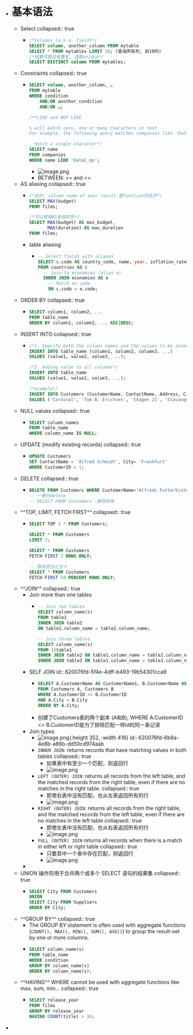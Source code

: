 - # 基本语法
	- Select
	  collapsed:: true
		- ```sql
		  /*Columns (a.k.a. field)*/
		  SELECT column, another_column FROM mytable
		  SELECT * FROM mytables LIMIT 10; (查询所有列, 前10列)
		  /*结果可能会有重复, 选取unique*/
		  SELECT DISTINCT column FROM mytables;
		  ```
	- Constraints
	  collapsed:: true
		- ```sql
		  SELECT column, another_column, …
		  FROM mytable
		  WHERE condition
		      AND/OR another_condition
		      AND/OR …;
		  
		  /**LIKE and NOT LIKE
		  
		  % will match zero, one or many characters in text
		  For example, the following query matches companies like 'Data', 'DataC' 'DataCamp', 'DataMind' LIKE 'Data%'
		  
		  _ match a single character*/
		  SELECT name
		  FROM companies
		  WHERE name LIKE 'DataC_mp';
		  ```
			- ![image.png](../assets/image_1643009572594_0.png)
			- BETWEEN: >= and <=
	- AS aliasing
	  collapsed:: true
		- ```sql
		  /*此时, column name of your result 是function的名字*/
		  SELECT MAX(budget)
		  FROM films;
		  
		  /*可以使用AS来临时名*/
		  SELECT MAX(budget) AS max_budget,
		         MAX(duration) AS max_duration
		  FROM films;
		  ```
		- table aliasing
			- ```sql
			  -- Select fields with aliases
			  SELECT c.code AS country_code, name, year, inflation_rate
			  FROM countries AS c
			    -- Join to economies (alias e)
			    INNER JOIN economies AS e
			      -- Match on code
			      ON c.code = e.code;
			  ```
	- ORDER BY
	  collapsed:: true
		- ```sql
		  SELECT column1, column2, ...
		  FROM table_name
		  ORDER BY column1, column2, ... ASC|DESC;
		  ```
	- INSERT INTO
	  collapsed:: true
		- ```sql
		  /*1. Specify both the column names and the values to be inserted:*/
		  INSERT INTO table_name (column1, column2, column3, ...)
		  VALUES (value1, value2, value3, ...);
		  
		  /*2. Adding value to all columns*/
		  INSERT INTO table_name
		  VALUES (value1, value2, value3, ...);
		  
		  /*example*/
		  INSERT INTO Customers (CustomerName, ContactName, Address, City, PostalCode, Country)
		  VALUES ('Cardinal', 'Tom B. Erichsen', 'Skagen 21', 'Stavanger', '4006', 'Norway');
		  ```
	- NULL values
	  collapsed:: true
		- ```sql
		  SELECT column_names
		  FROM table_name
		  WHERE column_name IS NULL;
		  ```
	- UPDATE (modify existing records)
	  collapsed:: true
		- ```sql
		  UPDATE Customers
		  SET ContactName = 'Alfred Schmidt', City= 'Frankfurt'
		  WHERE CustomerID = 1;
		  ```
	- DELETE
	  collapsed:: true
		- ```sql
		  DELETE FROM Customers WHERE CustomerName='Alfreds Futterkiste';
		  -- 一整行delete
		  -- DELECT FROM Customers :删除所有
		  ```
	- ^^TOP, LIMIT, FETCH FIRST^^
	  collapsed:: true
		- ```sql
		  SELECT TOP 3 * FROM Customers;
		  
		  SELECT * FROM Customers
		  LIMIT 3;
		  
		  SELECT * FROM Customers
		  FETCH FIRST 3 ROWS ONLY;
		  
		  -- 取前百分之五十
		  SELECT * FROM Customers
		  FETCH FIRST 50 PERCENT ROWS ONLY;
		  ```
	- ^^JOIN^^
collapsed:: true
		- Join more than one tables
			- ```sql
			  -- Join two tables
			  SELECT column_name(s)
			  FROM table1
			  INNER JOIN table2
			  ON table1.column_name = table2.column_name;
			  
			  -- Join three tables
			  SELECT column_name(s)
			  FROM ((table1
			  INNER JOIN table2 ON table1.column_name = table2.column_name)
			  INNER JOIN table3 ON table1.column_name = table3.column_name);
			  ```
		- SELF JOIN
		  id:: 620076fd-5f4e-4dff-b493-19b54301cca9
			- ```sql
			  SELECT A.CustomerName AS CustomerName1, B.CustomerName AS CustomerName2, A.City
			  FROM Customers A, Customers B
			  WHERE A.CustomerID <> B.CustomerID
			  AND A.City = B.City
			  ORDER BY A.City;
			  ```
			- 创建了Customers表的两个副本 (A和B), WHERE A.CustomerID <> B.CustomerID是为了排除匹配一样id的同一条记录
		- Join types
			- ![image.png](../assets/image_1643861649384_0.png){:height 352, :width 418}
			  id:: 620076fd-6b8a-4e8b-a86b-dd50cd974aab
			- `INNER JOIN`: returns records that have matching values in both tables
			  collapsed:: true
				- 如果表中有至少一个匹配，则返回行
				- ![image.png](../assets/image_1643009748453_0.png)
			- `LEFT (OUTER) JOIN`: returns all records from the left table, and the matched records from the right table, even if there are no matches in the right table.
			  collapsed:: true
				- 即使右表中没有匹配，也从左表返回所有的行
				- ![image.png](../assets/image_1643009759928_0.png)
			- `RIGHT (OUTER) JOIN`: returns all records from the right table, and the matched records from the left table, even if there are no matches in the left table
			  collapsed:: true
				- 即使左表中没有匹配，也从右表返回所有的行
				- ![image.png](../assets/image_1643009770138_0.png)
			- `FULL (OUTER) JOIN` returns all records when there is a match in either left or right table
			  collapsed:: true
				- 只要其中一个表中存在匹配，则返回行
				- ![image.png](../assets/image_1643009781043_0.png)
		-
	- UNION 操作符用于合并两个或多个 SELECT 语句的结果集
	  collapsed:: true
		- ```sql
		  SELECT City FROM Customers
		  UNION
		  SELECT City FROM Suppliers
		  ORDER BY City;
		  ```
	- ^^GROUP BY^^
	  collapsed:: true
		- The GROUP BY statement is often used with aggregate functions (`COUNT(), MAX(), MIN(), SUM(), AVG()`) to group the result-set by one or more columns.
		- ```sql
		  SELECT column_name(s)
		  FROM table_name
		  WHERE condition
		  GROUP BY column_name(s)
		  ORDER BY column_name(s);
		  ```
	- ^^HAVING^^ WHERE cannot be used with aggregate functions like max, sum, min...
	  collapsed:: true
		- ```sql
		  SELECT release_year
		  FROM films
		  GROUP BY release_year
		  HAVING COUNT(title) > 10;
		  ```
-